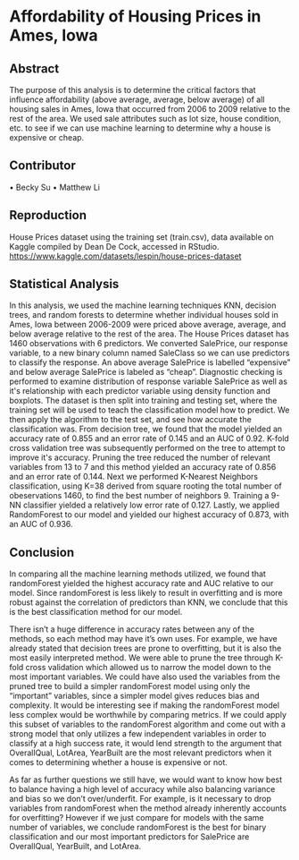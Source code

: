 # Affordability of Housing Prices in Ames, Iowa
## Abstract
The purpose of this analysis is to determine the critical factors that influence affordability (above average, average, below average) of all housing sales in Ames, Iowa that occurred from 2006 to 2009 relative to the rest of the area. We used sale attributes such as lot size, house condition, etc. to see if we can use machine learning to determine why a house is expensive or cheap.

## Contributor
• Becky Su
• Matthew Li

## Reproduction
House Prices dataset using the training set (train.csv), data available on Kaggle compiled by Dean De Cock, accessed in RStudio.
https://www.kaggle.com/datasets/lespin/house-prices-dataset

## Statistical Analysis
In this analysis, we used the machine learning techniques KNN, decision trees, and random forests to determine whether individual houses sold in Ames, Iowa between 2006-2009 were priced above average, average, and below average relative to the rest of the area. The House Prices dataset has 1460 observations with 6 predictors. We converted SalePrice, our response variable, to a new binary column named SaleClass so we can use predictors to classify the response. An above average SalePrice is labelled “expensive” and below average SalePrice is labeled as “cheap”. Diagnostic checking is performed to examine distribution of response variable SalePrice as well as it's relationship with each predictor variable using density function and boxplots. The dataset is then split into training and testing set, where the training set will be used to teach the classification model how to predict. We then apply the algorithm to the test set, and see how accurate the classification was. From decision tree, we found that the model yielded an accuracy rate of 0.855 and an error rate of 0.145 and an AUC of 0.92. K-fold cross validation tree was subsequently performed on the tree to attempt to improve it's accuracy. Pruning the tree reduced the number of relevant variables from 13 to 7 and this method yielded an accuracy rate of 0.856 and an error rate of 0.144. Next we performed K-Nearest Neighbors classification, using K=38 derived from square rooting the total number of obeservations 1460, to find the best number of neighbors 9. Training a 9-NN classifier yielded a relatively low error rate of 0.127. Lastly, we applied RandomForest to our model and yielded our highest accuracy of 0.873, with an AUC of 0.936.

## Conclusion
In comparing all the machine learning methods utilized, we found that randomForest yielded the highest accuracy rate and AUC relative to our model. Since randomForest is less likely to result in overfitting and is more robust against the correlation of predictors than KNN, we conclude that this is the best classification method for our model. 

There isn’t a huge difference in accuracy rates between any of the methods, so each method may have it’s own uses. For example, we have already stated that decision trees are prone to overfitting, but it is also the most easily interpreted method. We were able to prune the tree through K-fold cross validation which allowed us to narrow the model down to the most important variables. We could have also used the variables from the pruned tree to build a simpler randomForest model using only the “important” variables, since a simpler model gives reduces bias and complexity. It would be interesting see if making the randomForest model less complex would be worthwhile by comparing metrics. If we could apply this subset of variables to the randomForest algorithm and come out with a strong model that only utilizes a few independent variables in order to classify at a high success rate, it would lend strength to the argument that OverallQual, LotArea, YearBuilt are the most relevant predictors when it comes to determining whether a house is expensive or not.

As far as further questions we still have, we would want to know how best to balance having a high level of accuracy while also balancing variance and bias so we don’t over/underfit. For example, is it necessary to drop variables from randomForest when the method already inherently accounts for overfitting? However if we just compare for models with the same number of variables, we conclude randomForest is the best for binary classification and our most important predictors for SalePrice are OverallQual, YearBuilt, and LotArea.
